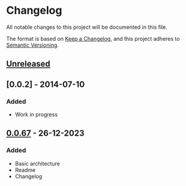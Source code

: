 # Changelog

All notable changes to this project will be documented in this file.

The format is based on [Keep a Changelog](https://keepachangelog.com/en/1.1.0/),
and this project adheres to [Semantic Versioning](https://semver.org/spec/v2.0.0.html).

## [Unreleased]

## [0.0.2] - 2014-07-10

### Added

- Work in progress

## [0.0.67] - 26-12-2023

### Added

- Basic architecture
- Readme
- Changelog

[unreleased]: https://github.com/nulllogic/terraform-aws-website-static-cloudfront-s3/compare/v0.067...HEAD
[0.0.67]: https://github.com/nulllogic/terraform-aws-website-static-cloudfront-s3/compare/v0.0.66...v0.0.67
